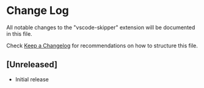 # Change Log

All notable changes to the "vscode-skipper" extension will be documented in this file.

Check [Keep a Changelog](http://keepachangelog.com/) for recommendations on how to structure this file.

## [Unreleased]

- Initial release
